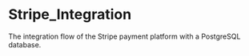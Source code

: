 # Stripe_Integration
The integration flow of the Stripe payment platform with a PostgreSQL database.

